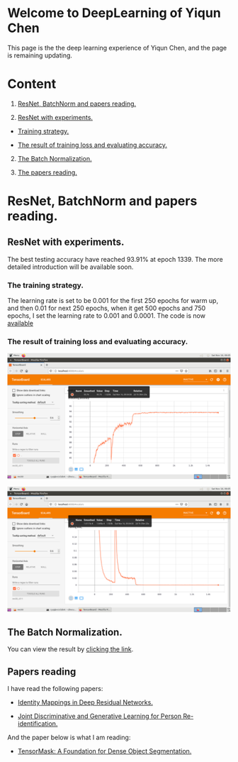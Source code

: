 # Welcome to DeepLearning of Yiqun Chen

This page is the the deep learning experience of Yiqun Chen, and the page is remaining updating.

# Content

1. [ResNet, BatchNorm and papers reading.](#resnet_batchnorm_and_papers_reading)

  1. [ResNet with experiments.](#resnet_with_experiments)
  
  - [Training strategy.](#the_training_strategy)
  
  - [The result of training loss and evaluating accuracy.](#the_result_of_training_loss_and_evaluating_accuracy)
  
  2. [The Batch Normalization.](#the_batch_normalization)

  3. [The papers reading.](#papers_reading)


# ResNet, BatchNorm and papers reading.

## ResNet with experiments.

The best testing accuracy have reached 93.91% at epoch 1339. The more detailed introduction will be available soon.

### The training strategy.

The learning rate is set to be 0.001 for the first 250 epochs for warm up, and then 0.01 for next 250 epochs, when it get 500 epochs and 750 epochs, I set the learning rate to 0.001 and 0.0001. The code is now [available](https://raw.githubusercontent.com/YiqunChen1999/DeepLearning/master/res50_v211/res50_v211.py)

### The result of training loss and evaluating accuracy.

![loss](https://raw.githubusercontent.com/YiqunChen1999/DeepLearning/master/res50_v211/res50_v211_acc.png)

![loss](https://raw.githubusercontent.com/YiqunChen1999/DeepLearning/master/res50_v211/res50_v211_loss.png)

## The Batch Normalization.

You can view the result by [clicking the link](https://www.overleaf.com/read/kgyxrfttszbp).

## Papers reading

I have read the following papers:

- [Identity Mappings in Deep Residual Networks.](https://arxiv.org/pdf/1603.05027.pdf)

- [Joint Discriminative and Generative Learning for Person Re-identification.](http://openaccess.thecvf.com/content_CVPR_2019/papers/Zheng_Joint_Discriminative_and_Generative_Learning_for_Person_Re-Identification_CVPR_2019_paper.pdf)

And the paper below is what I am reading:

- [TensorMask: A Foundation for Dense Object Segmentation.](https://arxiv.org/pdf/1903.12174.pdf)
